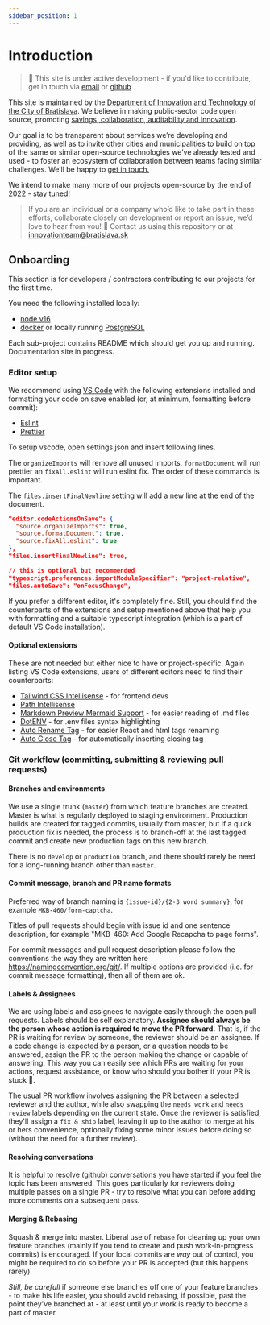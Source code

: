```yaml
---
sidebar_position: 1
---
```


# Introduction

> 🔧 This site is under active development - if you'd like to contribute, get in touch via [email]((mailto:innovationteam@bratislava.sk)) or [github](https://github.com/bratislava/bratislava.github.io)

This site is maintained by the [Department of Innovation and Technology of the City of Bratislava](https://inovacie.bratislava.sk). We believe in making public-sector code open source, promoting [savings, collaboration, auditability and innovation](https://publiccode.eu).

Our goal is to be transparent about services we’re developing and providing, as well as to invite other cities and municipalities to build on top of the same or similar open-source technologies we’ve already tested and used - to foster an ecosystem of collaboration between teams facing similar challenges. We’ll be happy to [get in touch.](mailto:innovationteam@bratislava.sk)

We intend to make many more of our projects open-source by the end of 2022 - stay tuned!

> If you are an individual or a company who’d like to take part in these efforts, collaborate closely on development or report an issue, we’d love to hear from you! 🙌 Contact us using this repository or at [innovationteam@bratislava.sk](mailto:innovationteam@bratislava.sk)

## Onboarding

This section is for developers / contractors contributing to our projects for the first time.

You need the following installed locally:

- [node v16](https://nodejs.org/en/)
- [docker](https://www.docker.com/) or locally running [PostgreSQL](https://www.postgresql.org/)

Each sub-project contains README which should get you up and running. Documentation site in progress.

### Editor setup

We recommend using [VS Code](https://code.visualstudio.com/) with the following extensions installed and formatting your code on save enabled (or, at minimum, formatting before commit):

- [Eslint](https://marketplace.visualstudio.com/items?itemName=dbaeumer.vscode-eslint)
- [Prettier](https://marketplace.visualstudio.com/items?itemName=esbenp.prettier-vscode)

To setup vscode, open settings.json and insert following lines.

The `organizeImports` will remove all unused imports, `formatDocument` will run prettier an `fixAll.eslint` will run eslint fix. The order of these commands is important.

The `files.insertFinalNewline` setting will add a new line at the end of the document.

```json
"editor.codeActionsOnSave": {
  "source.organizeImports": true,
  "source.formatDocument": true,
  "source.fixAll.eslint": true
},
"files.insertFinalNewline": true,

// this is optional but recommended
"typescript.preferences.importModuleSpecifier": "project-relative",
"files.autoSave": "onFocusChange",

```

If you prefer a different editor, it's completely fine. Still, you should find the counterparts of the extensions and setup mentioned above that help you with formatting and a suitable typescript integration (which is a part of default VS Code installation).

#### Optional extensions

These are not needed but either nice to have or project-specific. Again listing VS Code extensions, users of different editors need to find their counterparts:

- [Tailwind CSS Intellisense](https://marketplace.visualstudio.com/items?itemName=bradlc.vscode-tailwindcss) - for frontend devs
- [Path Intellisense](https://marketplace.visualstudio.com/items?itemName=christian-kohler.path-intellisense)
- [Markdown Preview Mermaid Support](https://marketplace.visualstudio.com/items?itemName=bierner.markdown-mermaid) - for easier reading of .md files
- [DotENV](https://marketplace.visualstudio.com/items?itemName=mikestead.dotenv) - for .env files syntax highlighting
- [Auto Rename Tag](https://marketplace.visualstudio.com/items?itemName=formulahendry.auto-rename-tag) - for easier React and html tags renaming
- [Auto Close Tag](https://marketplace.visualstudio.com/items?itemName=formulahendry.auto-close-tag) - for automatically inserting closing tag

### Git workflow (committing, submitting & reviewing pull requests)

#### Branches and environments

We use a single trunk (`master`) from which feature branches are created. Master is what is regularly deployed to staging environment. Production builds are created for tagged commits, usually from master, but if a quick production fix is needed, the process is to branch-off at the last tagged commit and create new production tags on this new branch.

There is no `develop` or `production` branch, and there should rarely be need for a long-running branch other than `master`.

#### Commit message, branch and PR name formats

Preferred way of branch naming is `{issue-id}/{2-3 word summary}`, for example `MKB-460/form-captcha`.

Titles of pull requests should begin with issue id and one sentence description, for example "MKB-460: Add Google Recapcha to page forms".

For commit messages and pull request description please follow the conventions the way they are written here https://namingconvention.org/git/. If multiple options are provided (i.e. for commit message formatting), then all of them are ok.

#### Labels & Assignees

We are using labels and assignees to navigate easily through the open pull requests. Labels should be self explanatory. **Assignee should always be the person whose action is required to move the PR forward.** That is, if the PR is waiting for review by someone, the reviewer should be an assignee. If a code change is expected by a person, or a question needs to be answered, assign the PR to the person making the change or capable of answering. This way you can easily see which PRs are waiting for your actions, request assistance, or know who should you bother if your PR is stuck 🙂.

The usual PR workflow involves assigning the PR between a selected reviewer and the author, while also swapping the `needs work` and `needs review` labels depending on the current state. Once the reviewer is satisfied, they'll assign a `fix & ship` label, leaving it up to the author to merge at his or hers convenience, optionally fixing some minor issues before doing so (without the need for a further review).

#### Resolving conversations

It is helpful to resolve (github) conversations you have started if you feel the topic has been answered. This goes particularly for reviewers doing multiple passes on a single PR - try to resolve what you can before adding more comments on a subsequent pass.

#### Merging & Rebasing

Squash & merge into master. Liberal use of `rebase` for cleaning up your own feature branches (mainly if you tend to create and push work-in-progress commits) is encouraged. If your local commits are _way_ out of control, you might be required to do so before your PR is accepted (but this happens rarely).

_Still, be carefull_ if someone else branches off one of your feature branches - to make his life easier, you should avoid rebasing, if possible, past the point they've branched at - at least until your work is ready to become a part of master.

